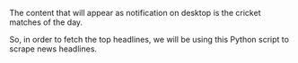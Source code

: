The content that will appear as notification on desktop is the cricket matches of the day.

So, in order to fetch the top headlines, we will be using this Python script to scrape news headlines.
